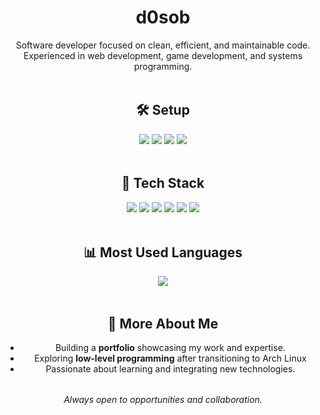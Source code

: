 <h1 align="center">d0sob</h1>  
<p align="center">
  Software developer focused on clean, efficient, and maintainable code.  
  Experienced in web development, game development, and systems programming.  
</p>

<p align="center">
  <img src="https://user-images.githubusercontent.com/20955511/199138068-0a7b7b75-ba1f-42db-8136-95c3c40c98b2.gif" width="100%" height="4">
</p>

<h2 align="center">🛠️ Setup</h2>  
<p align="center">
  <img src="https://img.shields.io/badge/-Arch_Linux-1793D1?logo=arch-linux&logoColor=white&style=flat"/>
  <img src="https://img.shields.io/badge/-hyprland-67FFFF?style=flat"/>
  <img src="https://img.shields.io/badge/-Neovim-57A143?logo=neovim&logoColor=white&style=flat"/>
  <img src="https://img.shields.io/badge/Windows%2011-%230079d5.svg?style=flat"/>
</p>  

<p align="center">
  <img src="https://user-images.githubusercontent.com/20955511/199138068-0a7b7b75-ba1f-42db-8136-95c3c40c98b2.gif" width="100%" height="4">
</p>

<h2 align="center">🚀 Tech Stack</h2>  

<p align="center">
  <img src="https://img.shields.io/badge/-C-00599C?logo=c&logoColor=white&style=flat"/>
  <img src="https://img.shields.io/badge/-C++-00599C?logo=c%2B%2B&logoColor=white&style=flat"/>
  <img src="https://img.shields.io/badge/-Rust-DEA584?logo=rust&logoColor=white&style=flat"/>
  <img src="https://img.shields.io/badge/-Python-3776AB?logo=python&logoColor=white&style=flat"/>
  <img src="https://img.shields.io/badge/-JavaScript-F7DF1E?logo=javascript&logoColor=black&style=flat"/>
  <img src="https://img.shields.io/badge/-TypeScript-3178C6?logo=typescript&logoColor=white&style=flat"/>
</p>

<p align="center">
  <img src="https://user-images.githubusercontent.com/20955511/199138068-0a7b7b75-ba1f-42db-8136-95c3c40c98b2.gif" width="100%" height="4">
</p>

<h2 align="center">📊 Most Used Languages</h2>  
<p align="center">
  <img src="https://github-readme-stats.vercel.app/api/top-langs?username=d0sob&show_icons=true&locale=en&layout=compact&theme=dark&hide_border=true"/>
</p>

<p align="center">
  <img src="https://user-images.githubusercontent.com/20955511/199138068-0a7b7b75-ba1f-42db-8136-95c3c40c98b2.gif" width="100%" height="4">
</p>

<h2 align="center">🔹 More About Me</h2>  
<ul align="center">
  <li>Building a <strong>portfolio</strong> showcasing my work and expertise.</li>  
  <li>Exploring <strong>low-level programming</strong> after transitioning to Arch Linux</li>  
  <li>Passionate about learning and integrating new technologies.</li>  
</ul>  

<p align="center">
  <img src="https://user-images.githubusercontent.com/20955511/199138068-0a7b7b75-ba1f-42db-8136-95c3c40c98b2.gif" width="100%" height="4">
</p>

<p align="center">
  <i>Always open to opportunities and collaboration.</i>
</p>
